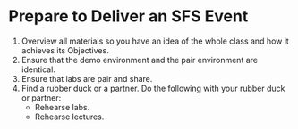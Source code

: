 # Prepare to Deliver an SFS Event

1. Overview all materials so you have an idea of the whole class and how it achieves its Objectives.
2. Ensure that the demo environment and the pair environment are identical.
3. Ensure that labs are pair and share.
4. Find a rubber duck or a partner. Do the following with your rubber duck or partner:
    - Rehearse labs.
    - Rehearse lectures.
